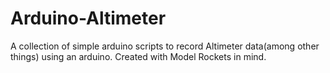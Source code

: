 # Arduino-Altimeter
A collection of simple arduino scripts to record Altimeter data(among other things) using an arduino. Created with Model Rockets in mind.
